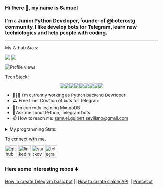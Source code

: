 ### Hi there 👋, my name is Samuel
### I'm a Junior Python Developer, founder of [@boterostg](https://github.com/boterostg) community. I like develop bots for Telegram, learn new technologies and help people with coding. 
---
My Github Stats: 
<br>
  <p align = "left">
    <img src="https://github-readme-stats.vercel.app/api?username=batichico&show_icons=true&theme=radical&line_height=27"> 
    <img src="https://github-readme-stats.vercel.app/api/top-langs/?username=batichico&hide=css,html&theme=tokyonight">
  </p>
 
![Profile views](https://gpvc.arturio.dev/batichico)  

Tech Stack: 

<p align = "center">
<img src="https://img.shields.io/badge/python%20-%2314354C.svg?&style=for-the-badge&logo=python&logoColor=white"/><img src="https://img.shields.io/badge/unit_test%20-%23F05033.svg?&style=for-the-badge&logo=unit_test&logoColor=white"/><img src="https://img.shields.io/badge/postgresql%20-%2314354C.svg?&style=for-the-badge&logo=postgresql&logoColor=white"/><img src="https://img.shields.io/badge/-Javascript-yellow?style=for-the-badge&logo=javascript"/><img src="https://img.shields.io/badge/git%20-%23F05033.svg?&style=for-the-badge&logo=git&logoColor=white"/><img src="https://img.shields.io/badge/-Java-red?style=for-the-badge&logo=java&color=007396"/><img src="https://img.shields.io/badge/-PHP-red?style=for-the-badge&logo=PHP&color=777BB4&logoColor=white"/><img src="https://img.shields.io/badge/-docker-red?style=for-the-badge&logo=docker&color=2496ed&logoColor=white"/><img src="https://img.shields.io/badge/-And_more...-red?style=for-the-badge&color=5757B0"/>
</p>

-  👨🏽‍💻 I’m currently working as Python backend Developer
- 🕰 Free time: Creation of bots for Telegram 
- 🌱 I’m currently learning MongoDB 
- 💬 Ask me about Python, Telegram bots 
- 📫 How to reach me: samuel.guibert.sevillano@gmail.com 

<details>
<summary> My programming Stats: </summary>

<!--START_SECTION:waka-->
<!--END_SECTION:waka-->


---

</details>


To connect with me,

[<img 
src='https://www.vectorlogo.zone/logos/github/github-icon.svg' alt='github' height='40'>](https://github.com/batichico)  [<img src='https://cdn.jsdelivr.net/npm/simple-icons@3.0.1/icons/linkedin.svg' alt='linkedin' height='40'>](https://www.linkedin.com/in/samuel-guibert/) [<img src='https://www.vectorlogo.zone/logos/stackoverflow/stackoverflow-icon.svg' alt='stackoverflow' height='40'>](https://stackoverflow.com/users/8728069)  [<img src='https://www.vectorlogo.zone/logos/telegram/telegram-tile.svg' alt='telegram' height='40'>](https://t.me/batichico) 

### Here some interesting repos 🡻
[How to create Telegram basic bot](https://github.com/batichico/botBasicoGlitch) || [How to create simple API](https://github.com/batichico/praticeHugAPI) || [Princebot](https://github.com/batichico/princebot 
)
